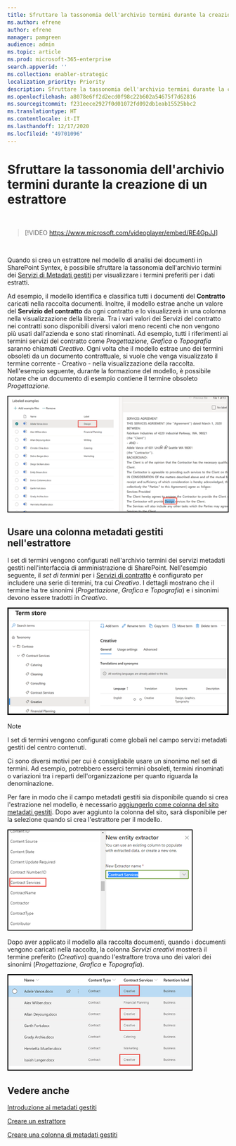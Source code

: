 ```yaml
---
title: Sfruttare la tassonomia dell'archivio termini durante la creazione di un estrattore
ms.author: efrene
author: efrene
manager: pamgreen
audience: admin
ms.topic: article
ms.prod: microsoft-365-enterprise
search.appverid: ''
ms.collection: enabler-strategic
localization_priority: Priority
description: Sfruttare la tassonomia dell'archivio termini durante la creazione di un estrattore nel modello di analisi dei documenti in Microsoft SharePoint Syntex.
ms.openlocfilehash: a8078e6ff2d2ecd0f98c22b602a54675f7d62816
ms.sourcegitcommit: f231eece2927f0d01072fd092db1eab15525bbc2
ms.translationtype: HT
ms.contentlocale: it-IT
ms.lasthandoff: 12/17/2020
ms.locfileid: "49701096"
---
```

# <a name="leverage-term-store-taxonomy-when-creating-an-extractor"></a>Sfruttare la tassonomia dell'archivio termini durante la creazione di un estrattore

</br>

> [!VIDEO https://www.microsoft.com/videoplayer/embed/RE4GpJJ]  

</br>

Quando si crea un estrattore nel modello di analisi dei documenti in SharePoint Syntex, è possibile sfruttare la tassonomia dell'archivio termini dei [Servizi di Metadati gestiti](https://docs.microsoft.com/sharepoint/managed-metadata#terms) per visualizzare i termini preferiti per i dati estratti.  

Ad esempio, il modello identifica e classifica tutti i documenti del **Contratto** caricati nella raccolta documenti.  Inoltre, il modello estrae anche un valore del **Servizio del contratto** da ogni contratto e lo visualizzerà in una colonna nella visualizzazione della libreria. Tra i vari valori dei Servizi del contratto nei contratti sono disponibili diversi valori meno recenti che non vengono più usati dall'azienda e sono stati rinominati. Ad esempio, tutti i riferimenti ai termini servizi del contratto come *Progettazione*, *Grafica* o *Topografia* saranno chiamati *Creativo*. Ogni volta che il modello estrae uno dei termini obsoleti da un documento contrattuale, si vuole che venga visualizzato il termine corrente - Creativo - nella visualizzazione della raccolta. Nell'esempio seguente, durante la formazione del modello, è possibile notare che un documento di esempio contiene il termine obsoleto *Progettazione*.

   ![Archivio termini](../media/content-understanding/design.png)</br>

## <a name="use-a-managed-metadata-column-in-your-extractor"></a>Usare una colonna metadati gestiti nell'estrattore

I set di termini vengono configurati nell'archivio termini dei servizi metadati gestiti nell'interfaccia di amministrazione di SharePoint. Nell'esempio seguente, il *set di termini* per i [Servizi di contratto](https://docs.microsoft.com/sharepoint/managed-metadata#term-set) è configurato per includere una serie di termini, tra cui *Creativo*.  I dettagli mostrano che il termine ha tre sinonimi (*Progettazione*, *Grafica* e *Topografia*) e i sinonimi devono essere tradotti in *Creativo*. 

   ![Set di termini](../media/content-understanding/term-store.png)</br>

> [!NOTE]
>  I set di termini vengono configurati come globali nel campo servizi metadati gestiti del centro contenuti.

Ci sono diversi motivi per cui è consigliabile usare un sinonimo nel set di termini. Ad esempio, potrebbero esserci termini obsoleti, termini rinominati o variazioni tra i reparti dell'organizzazione per quanto riguarda la denominazione.

Per fare in modo che il campo metadati gestiti sia disponibile quando si crea l'estrazione nel modello, è necessario [aggiungerlo come colonna del sito metadati gestiti](https://support.microsoft.com/office/8fad9e35-a618-4400-b3c7-46f02785d27f). Dopo aver aggiunto la colonna del sito, sarà disponibile per la selezione quando si crea l'estrattore per il modello.

   ![Servizio di contratto](../media/content-understanding/contract-services.png)</br>


Dopo aver applicato il modello alla raccolta documenti, quando i documenti vengono caricati nella raccolta, la colonna *Servizi creativi* mostrerà il termine preferito (*Creativo*) quando l'estrattore trova uno dei valori dei sinonimi (*Progettazione*, *Grafica* e *Topografia*).

   ![Colonna Servizio di contratto](../media/content-understanding/creative.png)</br>


## <a name="see-also"></a>Vedere anche
[Introduzione ai metadati gestiti](https://docs.microsoft.com/sharepoint/managed-metadata#terms)

[Creare un estrattore](create-an-extractor.md)

[Creare una colonna di metadati gestiti](https://support.microsoft.com/office/create-a-managed-metadata-column-8fad9e35-a618-4400-b3c7-46f02785d27f?redirectSourcePath=%252farticle%252fc2a06717-8105-4aea-890d-3082853ab7b7&ui=en-US&rs=en-US&ad=US)





